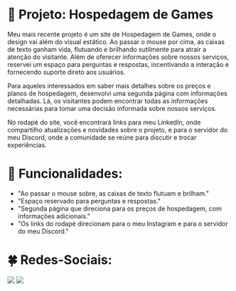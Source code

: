 # :star2: Projeto: Hospedagem de Games 
Meu mais recente projeto é um site de Hospedagem de Games, onde o design vai além do visual estático. Ao passar o mouse por cima, as caixas de texto ganham vida, flutuando e brilhando sutilmente para atrair a atenção do visitante. 
Além de oferecer informações sobre nossos serviços, reservei um espaço para perguntas e respostas, incentivando a interação e fornecendo suporte direto aos usuários.

Para aqueles interessados em saber mais detalhes sobre os preços e planos de hospedagem, desenvolvi uma segunda página com informações detalhadas. 
Lá, os visitantes podem encontrar todas as informações necessárias para tomar uma decisão informada sobre nossos serviços.

No rodapé do site, você encontrará links para meu LinkedIn, onde compartilho atualizações e novidades sobre o projeto, e para o servidor do meu Discord, onde a comunidade se reúne para discutir e trocar experiências. 

# :dart: Funcionalidades:

+ "Ao passar o mouse sobre, as caixas de texto flutuam e brilham."
+ "Espaço reservado para perguntas e respostas."
+ "Segunda página que direciona para os preços de hospedagem, com informações adicionais."
+ "Os links do rodapé direcionam para o meu Instagram e para o servidor do meu Discord."

# :four_leaf_clover: Redes-Sociais:
<a href="https://www.instagram.com/m.guifo01/" target="_blank"><img loading="lazy" src="https://img.shields.io/badge/-Instagram-%23E4405F?style=for-the-badge&logo=instagram&logoColor=white" target="_blank"></a>
<a href="https://www.linkedin.com/in/guilherme-onizio-b71814268/" target="_blank"><img loading="lazy" src="https://img.shields.io/badge/-LinkedIn-%230077B5?style=for-the-badge&logo=linkedin&logoColor=white" target="_blank"></a>

